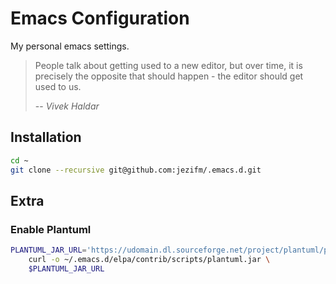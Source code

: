# Emacs Configuration

My personal emacs settings.

> People talk about getting used to a new editor, but over time, it is precisely the opposite that should happen - the editor should get used to us.
>
> -- <cite>Vivek Haldar</cite>

## Installation

```sh
cd ~
git clone --recursive git@github.com:jezifm/.emacs.d.git
```


## Extra

### Enable Plantuml

```sh
PLANTUML_JAR_URL='https://udomain.dl.sourceforge.net/project/plantuml/plantuml.jar' \
    curl -o ~/.emacs.d/elpa/contrib/scripts/plantuml.jar \
    $PLANTUML_JAR_URL
```
